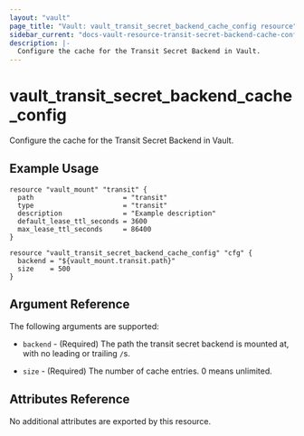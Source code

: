 ```yaml
---
layout: "vault"
page_title: "Vault: vault_transit_secret_backend_cache_config resource"
sidebar_current: "docs-vault-resource-transit-secret-backend-cache-config"
description: |-
  Configure the cache for the Transit Secret Backend in Vault.
---
```


# vault\_transit\_secret\_backend\_cache\_config

Configure the cache for the Transit Secret Backend in Vault.

## Example Usage

```hcl
resource "vault_mount" "transit" {
  path                      = "transit"
  type                      = "transit"
  description               = "Example description"
  default_lease_ttl_seconds = 3600
  max_lease_ttl_seconds     = 86400
}

resource "vault_transit_secret_backend_cache_config" "cfg" {
  backend = "${vault_mount.transit.path}"
  size    = 500
}

```
## Argument Reference

The following arguments are supported:

* `backend` - (Required) The path the transit secret backend is mounted at, with no leading or trailing `/`s.

* `size` - (Required) The number of cache entries. 0 means unlimited.


## Attributes Reference

No additional attributes are exported by this resource.
